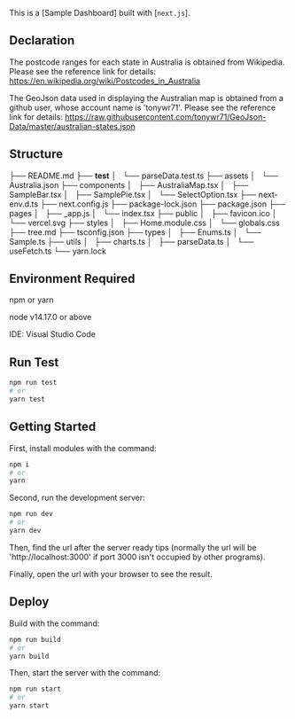 This is a [Sample Dashboard] built with [`next.js`].

## Declaration

The postcode ranges for each state in Australia is obtained from Wikipedia.
Please see the reference link for details:
https://en.wikipedia.org/wiki/Postcodes_in_Australia

The GeoJson data used in displaying the Australian map is obtained from a github user, whose account name is 'tonywr71'.
Please see the reference link for details:
https://raw.githubusercontent.com/tonywr71/GeoJson-Data/master/australian-states.json

## Structure

├── README.md
├── __test__
│   └── parseData.test.ts
├── assets
│   └── Australia.json
├── components
│   ├── AustraliaMap.tsx
│   ├── SampleBar.tsx
│   ├── SamplePie.tsx
│   └── SelectOption.tsx
├── next-env.d.ts
├── next.config.js
├── package-lock.json
├── package.json
├── pages
│   ├── _app.js
│   └── index.tsx
├── public
│   ├── favicon.ico
│   └── vercel.svg
├── styles
│   ├── Home.module.css
│   └── globals.css
├── tree.md
├── tsconfig.json
├── types
│   ├── Enums.ts
│   └── Sample.ts
├── utils
│   ├── charts.ts
│   ├── parseData.ts
│   └── useFetch.ts
└── yarn.lock


## Environment Required

npm or yarn

node v14.17.0 or above

IDE: Visual Studio Code

## Run Test

```bash
npm run test
# or
yarn test
```

## Getting Started

First, install modules with the command:

```bash
npm i
# or
yarn
```

Second, run the development server:

```bash
npm run dev
# or
yarn dev
```

Then, find the url after the server ready tips (normally the url will be 'http://localhost:3000' if port 3000 isn't occupied by other programs).

Finally, open the url with your browser to see the result.

## Deploy

Build with the command:

```bash
npm run build
# or
yarn build
```

Then, start the server with the command:

```bash
npm run start
# or
yarn start
```
